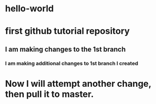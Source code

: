 # hello-world
# first github tutorial repository
## I am making changes to the 1st branch
### I am making additional changes to 1st branch I created
# Now I will attempt another change, then pull it to master.


